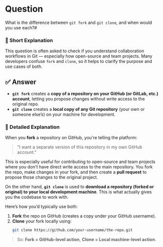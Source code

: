 # Question  
What is the difference between `git fork` and `git clone`, and when would you use each?#

### 📝 Short Explanation  
This question is often asked to check if you understand collaboration workflows in Git — especially how open-source and team projects. Many developers confuse `fork` and `clone`, so it helps to clarify the purpose and use cases of both.

## ✅ Answer  
- **`git fork`** creates a **copy of a repository on your GitHub (or GitLab, etc.) account**, letting you propose changes without write access to the original repo.
- **`git clone`** creates a **local copy of any Git repository** (your own or someone else’s) on your machine for development.

### 📘 Detailed Explanation  
When you **fork** a repository on GitHub, you're telling the platform:  
> "I want a separate version of this repository in my own GitHub account."

This is especially useful for contributing to open-source and team projects where you don't have direct write access to the main repository. You fork the repo, make changes in your fork, and then create a **pull request** to propose those changes to the original project.

On the other hand, **`git clone`** is used to **download a repository (forked or original) to your local development machine**. This is what actually gives you the codebase to work with.

Here’s how you’d typically use both:
1. **Fork** the repo on GitHub (creates a copy under your GitHub username).
2. **Clone** your fork locally using:  
   ```bash
   git clone https://github.com/your-username/the-repo.git
   ```

> So: **Fork = GitHub-level action**, **Clone = Local machine-level action**.


